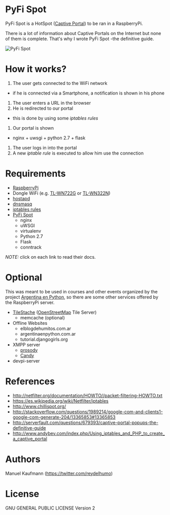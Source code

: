 # PyFi Spot

PyFi Spot is a HotSpot
([Captive Portal](https://en.wikipedia.org/wiki/Captive_portal/)) to be
ran in a RaspberryPi.

There is a lot of information about Captive Portals on the Internet
but none of them is complete. That's why I wrote PyFi Spot -the
definitive guide.

![PyFi Spot](https://raw.githubusercontent.com/humitos/pyfispot/master/pyfispot_logo.png)

# How it works?

1. The user gets connected to the WiFi network
 * if he is connected via a Smartphone, a notification is shown in his
   phone
1. The user enters a URL in the browser
1. He is redirected to our portal
 * this is done by using some *iptables rules*
1. Our portal is shown
 * nginx + uwsgi + python 2.7 + flask
1. The user logs in into the portal
1. A new *iptable rule* is executed to allow him use the connection

# Requirements

* [RaspberryPi](https://github.com/humitos/pyfispot/blob/master/docs/raspberrypi.md)
* Dongle WiFi
  (e.g. [TL-WN722G](http://www.tp-link.com/en/products/details/cat-11_TL-WN722N.html)
  or
  [TL-WN322N](http://www.tp-link.com/ve/products/details/?model=TL-WN322G))
* [hostapd](https://github.com/humitos/pyfispot/blob/master/docs/hostapd.md)
* [dnsmasq](https://github.com/humitos/pyfispot/blob/master/docs/dnsmasq.md)
* [iptables rules](https://github.com/humitos/pyfispot/blob/master/docs/iptables.md)
* [PyFi Spot](https://github.com/humitos/pyfispot/blob/master/docs/pyfispot.md)
  * nginx
  * uWSGI
  * virtualenv
  * Python 2.7
  * Flask
  * conntrack

*NOTE:* click on each link to read their docs.

# Optional

This was meant to be used in courses and other events organized by the
project [Argentina en Python](http://argentinaenpython.com.ar/), so
there are some other services offered by the RaspberryPi server.

* [TileStache](https://github.com/humitos/pyfispot/blob/master/docs/tilestache.md) ([OpenStreetMap](http://osm.org/) Tile Server)
  * memcache (optional)
* Offline Websites
  * elblogdehumitos.com.ar
  * argentinaenpython.com.ar
  * tutorial.djangogirls.org
* XMPP server
  * [prosody](http://prosody.im/)
  * [Candy](http://candy-chat.github.io/candy/)
* devpi-server

# References

* http://netfilter.org/documentation/HOWTO//packet-filtering-HOWTO.txt
* https://es.wikipedia.org/wiki/Netfilter/iptables
* http://www.chillispot.org/
* http://stackoverflow.com/questions/1989214/google-com-and-clients1-google-com-generate-204/13365853#13365853
* http://serverfault.com/questions/679393/captive-portal-popups-the-definitive-guide
* http://www.andybev.com/index.php/Using_iptables_and_PHP_to_create_a_captive_portal

# Authors

Manuel Kaufmann (https://twitter.com/reydelhumo)

# License

GNU GENERAL PUBLIC LICENSE Version 2
